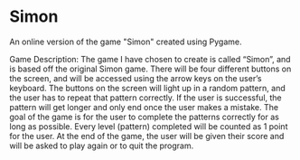 # Simon
An online version of the game "Simon" created using Pygame.

Game Description:
The game I have chosen to create is called “Simon”, and is based off the original Simon game.
There will be four different buttons on the screen, and will be accessed using the arrow keys on
the user’s keyboard. The buttons on the screen will light up in a random pattern, and the user has
to repeat that pattern correctly. If the user is successful, the pattern will get longer and only end
once the user makes a mistake. The goal of the game is for the user to complete the patterns
correctly for as long as possible.
Every level (pattern) completed will be counted as 1 point for the user. At the end of the game,
the user will be given their score and will be asked to play again or to quit the program.
